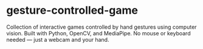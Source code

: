 # gesture-controlled-game
Collection of interactive games controlled by hand gestures using computer vision. Built with Python, OpenCV, and MediaPipe. No mouse or keyboard needed — just a webcam and your hand.

